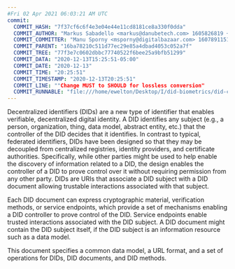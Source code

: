 ```yaml
---
#Fri 02 Apr 2021 06:03:21 AM UTC
commit:
  COMMIT_HASH: "7f37cf6c6f4e3e04e44e11cd8181ce8a330f0dda"
  COMMIT_AUTHOR: "Markus Sabadello <markus@danubetech.com> 1605826819 +0100"
  COMMIT_COMMITTER: "Manu Sporny <msporny@digitalbazaar.com> 1607891151 -0500"
  COMMIT_PARENT: "16ba78210c511d77ec29e85a4dbad4053c052a7f"
  COMMIT_TREE: "77f3e7c0602dbbc77740522f6bee25a9bfb51299"
  COMMIT_DATA: "2020-12-13T15:25:51-05:00"
  COMMIT_DATE: "2020-12-13"
  COMMIT_TIME: "20:25:51"
  COMMIT_TIMESTAMP: "2020-12-13T20:25:51"
  COMMIT_LINE: ""Change MUST to SHOULD for lossless conversion"
  COMMIT_RUNNABLE: "file:///home/ewelton/Desktop/I/did-biometrics/did-core-dataset/analysis/gitinfo/7f37cf6c6f4e3e04e44e11cd8181ce8a330f0dda/snapshot/index.html"
---
```


<section id="abstract">
<p>
<a>Decentralized identifiers</a> (DIDs) are a new type of identifier that
enables verifiable, decentralized digital identity. A <a>DID</a> identifies any
subject (e.g., a person, organization, thing, data model, abstract entity, etc.)
that the controller of the <a>DID</a> decides that it identifies. In contrast to
typical, federated identifiers, DIDs have been designed so that they may be
decoupled from centralized registries, identity providers, and certificate
authorities. Specifically, while other parties might be used to help enable the
discovery of information related to a <a>DID</a>, the design enables the
controller of a <a>DID</a> to prove control over it without requiring permission
from any other party. <a>DID</a>s are URIs that associate a <a>DID subject</a>
with a <a>DID document</a> allowing trustable interactions associated with that
subject.
    </p>
<p>
Each <a>DID document</a> can express cryptographic material, verification
methods, or <a>service endpoints</a>, which provide a set of mechanisms enabling
a <a>DID controller</a> to prove control of the <a>DID</a>. <a>Service
endpoints</a> enable trusted interactions associated with the <a>DID
subject</a>. A <a>DID document</a> might contain the <a>DID subject</a> itself,
if the <a>DID subject</a> is an information resource such as a data model.
    </p>
<p>
This document specifies a common data model, a URL format, and a set of
operations for <a>DIDs</a>, <a>DID documents</a>, and <a>DID methods</a>.
    </p>
</section>

